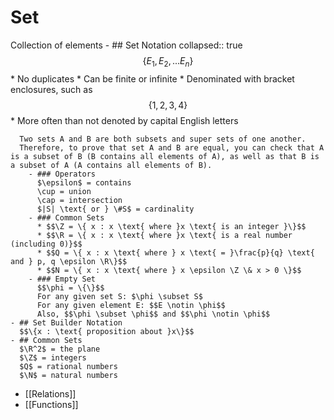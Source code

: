 # Set
Collection of elements
	- ## Set Notation
	  collapsed:: true
	  $$\{ E_1, E_2, ... E_n \}$$
	  * No duplicates
	  * Can be finite or infinite
	  * Denominated with bracket enclosures, such as $$\{ 1, 2, 3, 4\}$$
	  * More often than not denoted by capital English letters
	  
	  Two sets A and B are both subsets and super sets of one another.
	  Therefore, to prove that set A and B are equal, you can check that A is a subset of B (B contains all elements of A), as well as that B is a subset of A (A contains all elements of B).
		- ### Operators
		  $\epsilon$ = contains
		  \cup = union
		  \cap = intersection
		  $|S| \text{ or } \#S$ = cardinality
		- ### Common Sets
		  * $$\Z = \{ x : x \text{ where }x \text{ is an integer }\}$$
		  * $$\R = \{ x : x \text{ where }x \text{ is a real number (including 0)}$$
		  * $$Q = \{ x : x \text{ where } x \text{ = }\frac{p}{q} \text{ and } p, q \epsilon \R\}$$
		  * $$N = \{ x : x \text{ where } x \epsilon \Z \& x > 0 \}$$
		- ### Empty Set
		  $$\phi = \{\}$$
		  For any given set S: $\phi \subset S$
		  For any given element E: $$E \notin \phi$$
		  Also, $$\phi \subset \phi$$ and $$\phi \notin \phi$$
	- ## Set Builder Notation
	  $$\{x : \text{ proposition about }x\}$$
	- ## Common Sets
	  $\R^2$ = the plane
	  $\Z$ = integers
	  $Q$ = rational numbers
	  $\N$ = natural numbers
- [[Relations]]
- [[Functions]]